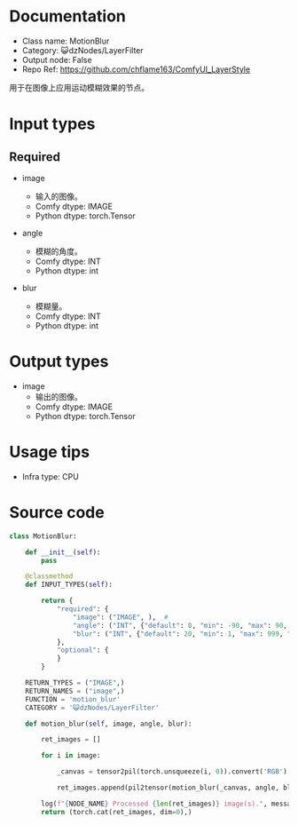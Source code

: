 # Documentation
- Class name: MotionBlur
- Category: 😺dzNodes/LayerFilter
- Output node: False
- Repo Ref: https://github.com/chflame163/ComfyUI_LayerStyle

用于在图像上应用运动模糊效果的节点。

# Input types

## Required

- image
    - 输入的图像。
    - Comfy dtype: IMAGE
    - Python dtype: torch.Tensor

- angle
    - 模糊的角度。
    - Comfy dtype: INT
    - Python dtype: int

- blur
    - 模糊量。
    - Comfy dtype: INT
    - Python dtype: int

# Output types

- image
    - 输出的图像。
    - Comfy dtype: IMAGE
    - Python dtype: torch.Tensor

# Usage tips
- Infra type: CPU

# Source code
```python
class MotionBlur:

    def __init__(self):
        pass

    @classmethod
    def INPUT_TYPES(self):

        return {
            "required": {
                "image": ("IMAGE", ),  #
                "angle": ("INT", {"default": 0, "min": -90, "max": 90, "step": 1}),  # 角度
                "blur": ("INT", {"default": 20, "min": 1, "max": 999, "step": 1}),  # 模糊
            },
            "optional": {
            }
        }

    RETURN_TYPES = ("IMAGE",)
    RETURN_NAMES = ("image",)
    FUNCTION = 'motion_blur'
    CATEGORY = '😺dzNodes/LayerFilter'

    def motion_blur(self, image, angle, blur):

        ret_images = []

        for i in image:

            _canvas = tensor2pil(torch.unsqueeze(i, 0)).convert('RGB')

            ret_images.append(pil2tensor(motion_blur(_canvas, angle, blur)))

        log(f"{NODE_NAME} Processed {len(ret_images)} image(s).", message_type='finish')
        return (torch.cat(ret_images, dim=0),)
```